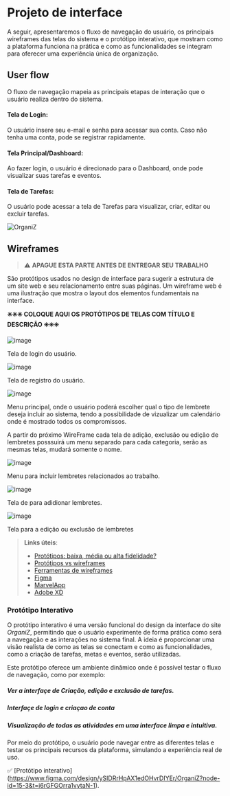 
# Projeto de interface

A seguir, apresentaremos o fluxo de navegação do usuário, os principais wireframes das telas do sistema e o protótipo interativo, que mostram como a plataforma funciona na prática e como as funcionalidades se integram para oferecer uma experiência única de organização.

 ## User flow

O fluxo de navegação mapeia as principais etapas de interação que o usuário realiza dentro do sistema.

#### Tela de Login:

O usuário insere seu e-mail e senha para acessar sua conta. Caso não tenha uma conta, pode se registrar rapidamente.

#### Tela Principal/Dashboard:

Ao fazer login, o usuário é direcionado para o Dashboard, onde pode visualizar suas tarefas e eventos.

#### Tela de Tarefas:

O usuário pode acessar a tela de Tarefas para visualizar, criar, editar ou excluir tarefas.



![OrganiZ](https://github.com/user-attachments/assets/1230d5b6-5175-4db9-86d2-80011f72f6cf)


## Wireframes

> ⚠️ **APAGUE ESTA PARTE ANTES DE ENTREGAR SEU TRABALHO**

São protótipos usados no design de interface para sugerir a estrutura de um site web e seu relacionamento entre suas páginas. Um wireframe web é uma ilustração que mostra o layout dos elementos fundamentais na interface.

**✳️✳️✳️ COLOQUE AQUI OS PROTÓTIPOS DE TELAS COM TÍTULO E DESCRIÇÃO ✳️✳️✳️**

![image](https://github.com/user-attachments/assets/0df6a4a0-4907-44e4-a395-47e88707d388)

Tela de login do usuário.


![image](https://github.com/user-attachments/assets/58af4169-ee5c-4eee-b8ea-69b6d4df3b13)

Tela de registro do usuário.


![image](https://github.com/user-attachments/assets/b45d7f5c-387d-44a2-8767-d4a76b0011c8)

Menu principal, onde o usuário poderá escolher qual o tipo de lembrete deseja incluir ao sistema, tendo a possibilidade de vizualizar um calendário onde é mostrado todos os compromissos.


A partir do próximo WireFrame cada tela de adição, exclusão ou edição de lembretes posssuirá um menu separado para cada categoria, serão as mesmas telas, mudará somente o nome.


![image](https://github.com/user-attachments/assets/13811b6d-ea2a-4cb5-a1d9-6c08fe25218e)

Menu para incluir lembretes relacionados ao trabalho.


![image](https://github.com/user-attachments/assets/7d07fcdf-f729-4473-9695-f3f15ab98d3f)

Tela de para adidionar lembretes.


![image](https://github.com/user-attachments/assets/1d6044ca-cf9c-4483-9888-503a798be9e1)

Tela para a edição ou exclusão de lembretes


 
> **Links úteis**:
> - [Protótipos: baixa, média ou alta fidelidade?](https://medium.com/ladies-that-ux-br/prot%C3%B3tipos-baixa-m%C3%A9dia-ou-alta-fidelidade-71d897559135)
> - [Protótipos vs wireframes](https://www.nngroup.com/videos/prototypes-vs-wireframes-ux-projects/)
> - [Ferramentas de wireframes](https://rockcontent.com/blog/wireframes/)
> - [Figma](https://www.figma.com/)
> - [MarvelApp](https://marvelapp.com/developers/documentation/tutorials/)
> - [Adobe XD](https://www.adobe.com/br/products/xd.html#scroll)


### Protótipo Interativo

O protótipo interativo é uma versão funcional do design da interface do site *OrganiZ*, permitindo que o usuário experimente de forma prática como será a navegação e as interações no sistema final. A ideia é proporcionar uma visão realista de como as telas se conectam e como as funcionalidades, como a criação de tarefas, metas e eventos, serão utilizadas.

Este protótipo oferece um ambiente dinâmico onde é possível testar o fluxo de navegação, como por exemplo:

##### Ver a interfaçe de Criação, edição e exclusão de tarefas.

##### Interfaçe de login e criaçao de conta

##### Visualização de  todas as atividades em uma interface limpa e intuitiva.

Por meio do protótipo, o usuário pode navegar entre as diferentes telas e testar os principais recursos da plataforma, simulando a experiência real de uso.

✅ [Protótipo interativo] (https://www.figma.com/design/ySIDRrHpAX1edOHvrDIYEr/OrganiZ?node-id=15-3&t=i6rGFGOrra1vytaN-1).
